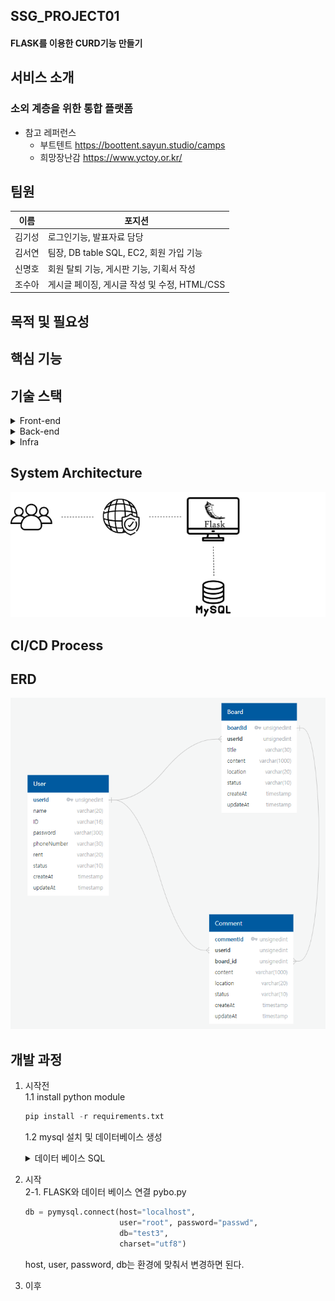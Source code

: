 ## SSG_PROJECT01
#### FLASK를 이용한 CURD기능 만들기

## 서비스 소개
###     소외 계층을 위한 통합 플랫폼
- 참고 레퍼런스
  - 부트텐트  https://boottent.sayun.studio/camps
  - 희망장난감 https://www.yctoy.or.kr/
## 팀원
|이름|포지션|
|:---:|---|
|김기성|로그인기능, 발표자료 담당|
|김서연|팀장, DB table SQL, EC2, 회원 가입 기능|
|신명호|회원 탈퇴 기능, 게시판 기능, 기획서 작성|
|조수아|게시글 페이징, 게시글 작성 및 수정, HTML/CSS|

## 목적 및 필요성

## 핵심 기능

## 기술 스택
<details>
    <summary>Front-end</summary>
    <div markdown='1'>
        
    </div>
</details>
<details>
    <summary>Back-end</summary>
    <div markdown='1'>
        
    </div>
</details>
<details>
    <summary>Infra</summary>
    <div markdown='1'>
        
    </div>
</details>


## System Architecture
<img src='/architecture.png' />

## CI/CD Process

## ERD
<img src='/ERD.png' />

## 개발 과정
1. 시작전<br>
    1.1 install python module 
    ```python
    pip install -r requirements.txt
    ```
    1.2 mysql 설치 및 데이터베이스 생성
    <details>
    <summary>데이터 베이스 SQL</summary>
    <div markdown="1">

    ```sql
    create database test3;
    
    use test3;
    
    CREATE TABLE `User` (
        `userId` int unsigned AUTO_INCREMENT NOT NULL ,
        `name` varchar(20)  NOT NULL ,
        `ID` varchar(16)  NOT NULL ,
        `password` varchar(300)  NOT NULL ,
        `phoneNumber` varchar(30)  NOT NULL ,
        `rent` varchar(20) NULL ,
        `status` varchar(10) default 'active' NOT NULL ,
        `createAt` timestamp default CURRENT_TIMESTAMP NOT NULL ,
        `updateAt` timestamp default CURRENT_TIMESTAMP NOT NULL ,
        PRIMARY KEY (
            `userId`
        )
    );
    
    CREATE TABLE `Board` (
        `boardId` int unsigned AUTO_INCREMENT NOT NULL ,
        `userId` int unsigned  NOT NULL ,
        `title` varchar(30)  NOT NULL ,
        `content` varchar(1000)  NOT NULL ,
        `location` varchar(20)  NOT NULL ,
        `status` varchar(10) default 'active' NOT NULL ,
        `createAt` timestamp default CURRENT_TIMESTAMP NOT NULL ,
        `updateAt` timestamp default CURRENT_TIMESTAMP NOT NULL ,
        PRIMARY KEY (
            `boardId`
        )
    );
    
    CREATE TABLE `Comment` (
        `commentId` int unsigned AUTO_INCREMENT NOT NULL ,
        `userId` int unsigned  NOT NULL ,
        `board_id` int unsigned  NOT NULL ,
        `content` varchar(1000)  NOT NULL ,
        `location` varchar(20)  NOT NULL ,
        `status` varchar(10) default 'active' NOT NULL ,
        `createAt` timestamp default CURRENT_TIMESTAMP NOT NULL ,
        `updateAt` timestamp default CURRENT_TIMESTAMP NOT NULL ,
        PRIMARY KEY (
            `commentId`
        )
    );
    
    ALTER TABLE `Board` ADD CONSTRAINT `fk_Board_userId` FOREIGN KEY(`userId`)
    REFERENCES `User` (`userId`);
    
    ALTER TABLE `Comment` ADD CONSTRAINT `fk_Comment_userId` FOREIGN KEY(`userId`)
    REFERENCES `User` (`userId`);
    
    ALTER TABLE `Comment` ADD CONSTRAINT `fk_Comment_board_id` FOREIGN KEY(`board_id`)
    REFERENCES `Board` (`boardId`);
    ```
    
    </div>
    </details>

2. 시작<br>
    2-1. FLASK와 데이터 베이스 연결
    pybo.py
    ```python
    db = pymysql.connect(host="localhost", 
                         user="root", password="passwd", 
                         db="test3",
                         charset="utf8")
    ```
    host, user, password, db는 환경에 맞춰서 변경하면 된다.

3. 이후<br>
    
    
    

